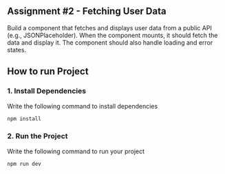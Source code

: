 ## Assignment #2 - Fetching User Data
Build a component that fetches and displays user data from a public API (e.g., JSONPlaceholder). When the component mounts, it should fetch the data and display it. The component should also handle loading and error states.


## How to run Project
### 1. Install Dependencies
Write the following command to install dependencies

```bash
npm install
```

### 2. Run the Project
Write the following command to run your project

```bash
npm run dev
```
